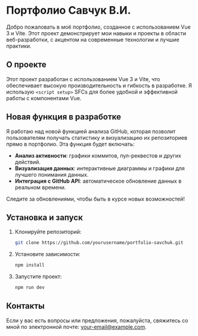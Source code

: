 # Портфолио Савчук В.И.

Добро пожаловать в моё портфолио, созданное с использованием Vue 3 и Vite. Этот проект демонстрирует мои навыки и проекты в области веб-разработки, с акцентом на современные технологии и лучшие практики.

## О проекте

Этот проект разработан с использованием Vue 3 и Vite, что обеспечивает высокую производительность и гибкость в разработке. Я использую `<script setup>` SFCs для более удобной и эффективной работы с компонентами Vue.

## Новая функция в разработке

Я работаю над новой функцией анализа GitHub, которая позволит пользователям получать статистику и визуализацию их репозиториев прямо в портфолио. Эта функция будет включать:

- **Анализ активности**: графики коммитов, пул-реквестов и других действий.
- **Визуализация данных**: интерактивные диаграммы и графики для лучшего понимания данных.
- **Интеграция с GitHub API**: автоматическое обновление данных в реальном времени.

Следите за обновлениями, чтобы быть в курсе новых возможностей!

## Установка и запуск

1. Клонируйте репозиторий:
   ```bash
   git clone https://github.com/yourusername/portfolio-savchuk.git
   ```
2. Установите зависимости:
   ```bash
   npm install
   ```
3. Запустите проект:
   ```bash
   npm run dev
   ```

## Контакты

Если у вас есть вопросы или предложения, пожалуйста, свяжитесь со мной по электронной почте: [your-email@example.com](mailto:your-email@example.com).
